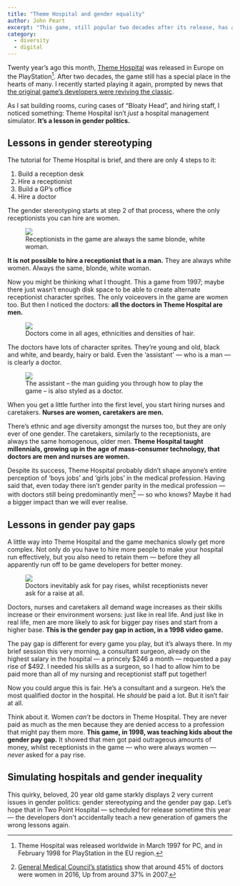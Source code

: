 ```yaml
---
title: "Theme Hospital and gender equality"
author: John Peart
excerpt: "This game, still popular two decades after its release, has accidental lessons in gender stereotyping and the gender pay gap."
category:
  - diversity
  - digital
---
```


Twenty year’s ago this month, [Theme Hospital](https://en.wikipedia.org/wiki/Theme_Hospital) was released in Europe on the PlayStation[^1]. After two decades, the game still has a special place in the hearts of many. I recently started playing it again, prompted by news that [the original game’s developers were reviving the classic](https://www.twopointhospital.com).

As I sat building rooms, curing cases of “Bloaty Head”, and hiring staff, I noticed something: Theme Hospital isn’t *just* a hospital management simulator. **It’s a lesson in gender politics.**

## Lessons in gender stereotyping

The tutorial for Theme Hospital is brief, and there are only 4 steps to it:

1. Build a reception desk
2. Hire a receptionist
3. Build a GP’s office
4. Hire a doctor

The gender stereotyping starts at step 2 of that process, where the only receptionists you can hire are women.

<figure>
  <img src="/assets/images/posts/2018/02/04/theme-hosptial-gender-equality/theme-hospital-receptionist.png">
  <figcaption>Receptionists in the game are always the same blonde, white woman.</figcaption>
</figure>

**It is not possible to hire a receptionist that is a man.** They are always white women. Always the same, blonde, white woman.

Now you might be thinking what I thought. This a game from 1997; maybe there just wasn’t enough disk space to be able to create alternate receptionist character sprites. The only voiceovers in the game are women too. But then I noticed the doctors: **all the doctors in Theme Hospital are men.**

<figure>
  <img src="/assets/images/posts/2018/02/04/theme-hosptial-gender-equality/theme-hospital-doctors.png">
  <figcaption>Doctors come in all ages, ethnicities and densities of hair.</figcaption>
</figure>

The doctors have lots of character sprites. They’re young and old, black and white, and beardy, hairy or bald. Even the ‘assistant’ — who is a man — is clearly a doctor.

<figure>
  <img src="/assets/images/posts/2018/02/04/theme-hosptial-gender-equality/theme-hospital-assistant.png">
  <figcaption>The assistant – the man guiding you through how to play the game – is also styled as a doctor.</figcaption>
</figure>

When you get a little further into the first level, you start hiring nurses and caretakers. **Nurses are women, caretakers are men.**

There’s ethnic and age diversity amongst the nurses too, but they are only ever of one gender. The caretakers, similarly to the receptionists, are always the same homogenous, older men. **Theme Hospital taught millennials, growing up in the age of mass-consumer technology, that doctors are men and nurses are women.**

Despite its success, Theme Hospital probably didn’t shape anyone’s entire perception of ‘boys jobs’ and ‘girls jobs’ in the medical profession. Having said that, even today there isn’t gender parity in the medical profession — with doctors still being predominantly men[^2] — so who knows? Maybe it had a bigger impact than we will ever realise.

## Lessons in gender pay gaps

A little way into Theme Hospital and the game mechanics slowly get more complex. Not only do you have to hire more people to make your hospital run effectively, but you also need to retain them — before they all apparently run off to be game developers for better money.

<figure>
  <img src="/assets/images/posts/2018/02/04/theme-hosptial-gender-equality/theme-hospital-paygap.png">
  <figcaption>Doctors inevitably ask for pay rises, whilst receptionists never ask for a raise at all.</figcaption>
</figure>

Doctors, nurses and caretakers all demand wage increases as their skills increase or their environment worsens: just like in real life. And just like in real life, men are more likely to ask for bigger pay rises and start from a higher base. **This is the gender pay gap in action, in a 1998 video game.**

The pay gap is different for every game you play, but it’s always there. In my brief session this very morning, a consultant surgeon, already on the highest salary in the hospital — a princely $246 a month — requested a pay rise of $492. I needed his skills as a surgeon, so I had to allow him to be paid more than all of my nursing and receptionist staff put together!

Now you could argue this is fair. He’s a consultant and a surgeon. He’s the most qualified doctor in the hospital. He *should* be paid a lot. But it isn’t fair at all.

Think about it. Women *can’t* be doctors in Theme Hospital. They are never paid as much as the men because they are denied access to a profession that might pay them more. **This game, in 1998, was teaching kids about the gender pay gap.** It showed that men got paid outrageous amounts of money, whilst receptionists in the game — who were always women — *never* asked for a pay rise.

## Simulating hospitals and gender inequality

This quirky, beloved, 20 year old game starkly displays 2 very current issues in gender politics: gender stereotyping and the gender pay gap. Let’s hope that in Two Point Hospital — scheduled for release sometime this year — the developers don't accidentally teach a new generation of gamers the wrong lessons again.

[^1]: Theme Hospital was released worldwide in March 1997 for PC, and in February 1998 for PlayStation in the EU region.

[^2]: [General Medical Council’s statistics](https://www.gmc-uk.org/doctors/register/search_stats.asp) show that around 45% of doctors were women in 2016, Up from around 37% in 2007.

